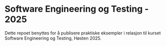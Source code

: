 # Software Engineering og Testing - 2025
Dette repoet benyttes for å publisere praktiske eksempler i relasjon til kurset Software Engineering og Testing, Høsten 2025.
